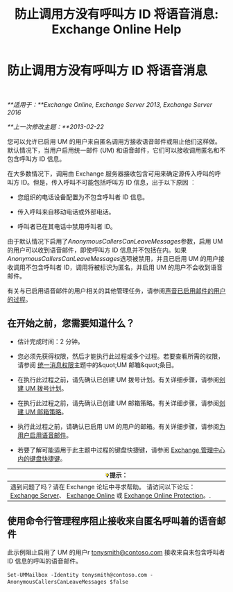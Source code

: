 ﻿---
title: '防止调用方没有呼叫方 ID 将语音消息: Exchange Online Help'
TOCTitle: 防止调用方没有呼叫方 ID 将语音消息
ms:assetid: dd5dad32-2f69-4bf4-8ff0-545c413d395a
ms:mtpsurl: https://technet.microsoft.com/zh-cn/library/JJ673571(v=EXCHG.150)
ms:contentKeyID: 50491789
ms.date: 05/23/2018
mtps_version: v=EXCHG.150
ms.translationtype: MT
---

# 防止调用方没有呼叫方 ID 将语音消息

 

_**适用于：**Exchange Online, Exchange Server 2013, Exchange Server 2016_

_**上一次修改主题：**2013-02-22_

您可以允许已启用 UM 的用户来自匿名调用方接收语音邮件或阻止他们这样做。默认情况下，当用户启用统一邮件 (UM) 和语音邮件，它们可以接收调用匿名和不包含呼叫方 ID 信息。

在大多数情况下，调用由 Exchange 服务器接收包含可用来确定源传入呼叫的呼叫方 ID。但是，传入呼叫不可能包括呼叫方 ID 信息，出于以下原因 ︰

  - 您组织的电话设备配置为不包含呼叫者 ID 信息。

  - 传入呼叫来自移动电话或外部电话。

  - 呼叫者已在其电话中禁用呼叫者 ID。

由于默认情况下启用了*AnonymousCallersCanLeaveMessages*参数，启用 UM 的用户可以收到语音邮件，即使呼叫方 ID 信息并不包括在内。如果*AnonymousCallersCanLeaveMessages*选项被禁用，并且已启用 UM 的用户接收调用不包含呼叫者 ID，调用将被标识为匿名，并启用 UM 的用户不会收到语音邮件。

有关与已启用语音邮件的用户相关的其他管理任务，请参阅[声音已启用邮件的用户的过程](voice-mail-enabled-user-procedures-exchange-2013-help.md)。

## 在开始之前，您需要知道什么？

  - 估计完成时间：2 分钟。

  - 您必须先获得权限，然后才能执行此过程或多个过程。若要查看所需的权限，请参阅 [统一消息权限](unified-messaging-permissions-exchange-2013-help.md)主题中的\&quot;UM 邮箱\&quot;条目。

  - 在执行此过程之前，请先确认已创建 UM 拨号计划。有关详细步骤，请参阅[创建 UM 拨号计划](create-a-um-dial-plan-exchange-2013-help.md)。

  - 在执行此过程之前，请先确认已创建 UM 邮箱策略。有关详细步骤，请参阅[创建 UM 邮箱策略](create-a-um-mailbox-policy-exchange-2013-help.md)。

  - 执行此过程之前，请确认已启用 UM 的用户的邮箱。有关详细步骤，请参阅[为用户启用语音邮件](enable-a-user-for-voice-mail-exchange-2013-help.md)。

  - 若要了解可能适用于此主题中过程的键盘快捷键，请参阅 [Exchange 管理中心内的键盘快捷键](keyboard-shortcuts-in-the-exchange-admin-center-exchange-online-protection-help.md)。

<table>
<thead>
<tr class="header">
<th><img src="images/Bb124558.tip(EXCHG.150).gif" title="提示" alt="提示" />提示：</th>
</tr>
</thead>
<tbody>
<tr class="odd">
<td>遇到问题了吗？请在 Exchange 论坛中寻求帮助。 请访问以下论坛：<a href="https://go.microsoft.com/fwlink/p/?linkid=60612">Exchange Server</a>、 <a href="https://go.microsoft.com/fwlink/p/?linkid=267542">Exchange Online</a> 或 <a href="https://go.microsoft.com/fwlink/p/?linkid=285351">Exchange Online Protection</a>。.</td>
</tr>
</tbody>
</table>


## 使用命令行管理程序阻止接收来自匿名呼叫着的语音邮件

此示例阻止启用了 UM 的用户r tonysmith@contoso.com 接收来自未包含呼叫者 ID 信息的呼叫的语音邮件。

    Set-UMMailbox -Identity tonysmith@contoso.com -AnonymousCallersCanLeaveMessages $false

